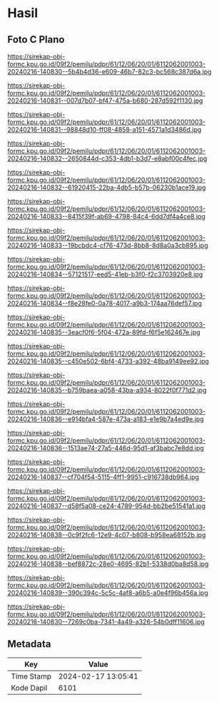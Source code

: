 # Hasil

## Foto C Plano

https://sirekap-obj-formc.kpu.go.id/09f2/pemilu/pdpr/61/12/06/20/01/6112062001003-20240216-140830--5b4b4d36-e609-46b7-82c3-bc568c387d6a.jpg

https://sirekap-obj-formc.kpu.go.id/09f2/pemilu/pdpr/61/12/06/20/01/6112062001003-20240216-140831--007d7b07-bf47-475a-b680-287d592f1130.jpg

https://sirekap-obj-formc.kpu.go.id/09f2/pemilu/pdpr/61/12/06/20/01/6112062001003-20240216-140831--98848d10-ff08-4858-a151-4571a1d3486d.jpg

https://sirekap-obj-formc.kpu.go.id/09f2/pemilu/pdpr/61/12/06/20/01/6112062001003-20240216-140832--2650844d-c353-4db1-b3d7-e8abf00c4fec.jpg

https://sirekap-obj-formc.kpu.go.id/09f2/pemilu/pdpr/61/12/06/20/01/6112062001003-20240216-140832--61920415-22ba-4db5-b57b-06230b1ace19.jpg

https://sirekap-obj-formc.kpu.go.id/09f2/pemilu/pdpr/61/12/06/20/01/6112062001003-20240216-140833--8415f39f-ab69-4798-84c4-6dd7df4a4ce8.jpg

https://sirekap-obj-formc.kpu.go.id/09f2/pemilu/pdpr/61/12/06/20/01/6112062001003-20240216-140833--19bcbdc4-cf76-473d-8bb8-8d8a0a3cb895.jpg

https://sirekap-obj-formc.kpu.go.id/09f2/pemilu/pdpr/61/12/06/20/01/6112062001003-20240216-140834--57121517-eed5-41eb-b3f0-f2c3703920e8.jpg

https://sirekap-obj-formc.kpu.go.id/09f2/pemilu/pdpr/61/12/06/20/01/6112062001003-20240216-140834--f8e28fe0-0a78-4017-a9b3-174aa76def57.jpg

https://sirekap-obj-formc.kpu.go.id/09f2/pemilu/pdpr/61/12/06/20/01/6112062001003-20240216-140835--3eacf0f6-5f04-472a-89fd-f6f5e162467e.jpg

https://sirekap-obj-formc.kpu.go.id/09f2/pemilu/pdpr/61/12/06/20/01/6112062001003-20240216-140835--c450e502-6bf4-4733-a392-48ba9149ee92.jpg

https://sirekap-obj-formc.kpu.go.id/09f2/pemilu/pdpr/61/12/06/20/01/6112062001003-20240216-140835--b759baea-a058-43ba-a934-8022f0f771d2.jpg

https://sirekap-obj-formc.kpu.go.id/09f2/pemilu/pdpr/61/12/06/20/01/6112062001003-20240216-140836--e914bfa4-587e-473a-a183-e1e9b7a4ed9e.jpg

https://sirekap-obj-formc.kpu.go.id/09f2/pemilu/pdpr/61/12/06/20/01/6112062001003-20240216-140836--1513ae74-27a5-446d-95d1-af3babc7e8dd.jpg

https://sirekap-obj-formc.kpu.go.id/09f2/pemilu/pdpr/61/12/06/20/01/6112062001003-20240216-140837--cf704f54-5115-4ff1-9951-c916738db964.jpg

https://sirekap-obj-formc.kpu.go.id/09f2/pemilu/pdpr/61/12/06/20/01/6112062001003-20240216-140837--d58f5a08-ce24-4789-954d-bb2be51541a1.jpg

https://sirekap-obj-formc.kpu.go.id/09f2/pemilu/pdpr/61/12/06/20/01/6112062001003-20240216-140838--0c9f2fc6-12e9-4c07-b808-b958ea68152b.jpg

https://sirekap-obj-formc.kpu.go.id/09f2/pemilu/pdpr/61/12/06/20/01/6112062001003-20240216-140838--bef8872c-28e0-4695-82b1-5338d0ba8d58.jpg

https://sirekap-obj-formc.kpu.go.id/09f2/pemilu/pdpr/61/12/06/20/01/6112062001003-20240216-140839--390c394c-5c5c-4af8-a6b5-a0e4f96b456a.jpg

https://sirekap-obj-formc.kpu.go.id/09f2/pemilu/pdpr/61/12/06/20/01/6112062001003-20240216-140830--7269c0ba-7341-4a49-a326-54b0dff11606.jpg


## Metadata

| Key        | Value               |
| ---------- | ------------------- |
| Time Stamp | 2024-02-17 13:05:41 |
| Kode Dapil | 6101                |



